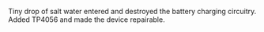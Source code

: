 Tiny drop of salt water entered and destroyed the battery charging circuitry.
Added TP4056 and made the device repairable.
